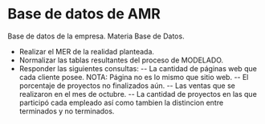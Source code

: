 # Base de datos de AMR
Base de datos de la empresa. Materia Base de Datos.

- Realizar el MER de la realidad planteada.
- Normalizar las tablas resultantes del proceso de MODELADO.
- Responder las siguientes consultas:
-- La cantidad de páginas web que cada cliente posee. NOTA: Página no es lo mismo que sitio web.
-- El porcentaje de proyectos no finalizados aún.
-- Las ventas que se realizaron en el mes de octubre.
-- La cantidad de proyectos en las que participó cada empleado así como tambien la distincion entre terminados y no terminados.

